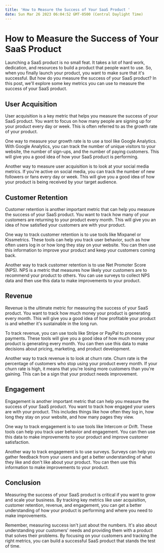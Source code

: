 ```yaml
---
title: 'How to Measure the Success of Your SaaS Product '
date: Sun Mar 26 2023 06:04:52 GMT-0500 (Central Daylight Time)
---
```


# How to Measure the Success of Your SaaS Product

Launching a SaaS product is no small feat. It takes a lot of hard work, dedication, and resources to build a product that people want to use. So, when you finally launch your product, you want to make sure that it's successful. But how do you measure the success of your SaaS product? In this post, we'll explore some key metrics you can use to measure the success of your SaaS product.

## User Acquisition

User acquisition is a key metric that helps you measure the success of your SaaS product. You want to focus on how many people are signing up for your product every day or week. This is often referred to as the growth rate of your product.

One way to measure your growth rate is to use a tool like Google Analytics. With Google Analytics, you can track the number of unique visitors to your website, the number of sign-ups, and the number of paying customers. This will give you a good idea of how your SaaS product is performing.

Another way to measure user acquisition is to look at your social media metrics. If you're active on social media, you can track the number of new followers or fans every day or week. This will give you a good idea of how your product is being received by your target audience.

## Customer Retention 

Customer retention is another important metric that can help you measure the success of your SaaS product. You want to track how many of your customers are returning to your product every month. This will give you an idea of how satisfied your customers are with your product.

One way to track customer retention is to use tools like Mixpanel or Kissmetrics. These tools can help you track user behavior, such as how often users log in or how long they stay on your website. You can then use this information to improve your product and keep your customers coming back.

Another way to track customer retention is to use Net Promoter Score (NPS). NPS is a metric that measures how likely your customers are to recommend your product to others. You can use surveys to collect NPS data and then use this data to make improvements to your product.

## Revenue 

Revenue is the ultimate metric for measuring the success of your SaaS product. You want to track how much money your product is generating every month. This will give you a good idea of how profitable your product is and whether it's sustainable in the long run.

To track revenue, you can use tools like Stripe or PayPal to process payments. These tools will give you a good idea of how much money your product is generating every month. You can then use this data to make decisions about pricing, marketing, and product development.

Another way to track revenue is to look at churn rate. Churn rate is the percentage of customers who stop using your product every month. If your churn rate is high, it means that you're losing more customers than you're gaining. This can be a sign that your product needs improvement.

## Engagement 

Engagement is another important metric that can help you measure the success of your SaaS product. You want to track how engaged your users are with your product. This includes things like how often they log in, how long they stay on your website, and how many pages they view.

One way to track engagement is to use tools like Intercom or Drift. These tools can help you track user behavior and engagement. You can then use this data to make improvements to your product and improve customer satisfaction.

Another way to track engagement is to use surveys. Surveys can help you gather feedback from your users and get a better understanding of what they like and don't like about your product. You can then use this information to make improvements to your product.

## Conclusion 

Measuring the success of your SaaS product is critical if you want to grow and scale your business. By tracking key metrics like user acquisition, customer retention, revenue, and engagement, you can get a better understanding of how your product is performing and where you need to make improvements. 

Remember, measuring success isn't just about the numbers. It's also about understanding your customers' needs and providing them with a product that solves their problems. By focusing on your customers and tracking the right metrics, you can build a successful SaaS product that stands the test of time.
